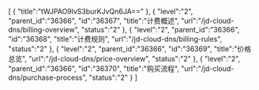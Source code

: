 [
	{
		"title":"tWJPAO9lvS3burKJvQn6JA=="
	},
	{
		"level":"2",
		"parent_id":"36366",
		"id":"36367",
		"title":"计费概述",
		"url":"/jd-cloud-dns/billing-overview",
		"status":"2"
	},
	{
		"level":"2",
		"parent_id":"36366",
		"id":"36368",
		"title":"计费规则",
		"url":"/jd-cloud-dns/billing-rules",
		"status":"2"
	},
	{
		"level":"2",
		"parent_id":"36366",
		"id":"36369",
		"title":"价格总览",
		"url":"/jd-cloud-dns/price-overview",
		"status":"2"
	},
	{
		"level":"2",
		"parent_id":"36366",
		"id":"36370",
		"title":"购买流程",
		"url":"/jd-cloud-dns/purchase-process",
		"status":"2"
	}
]